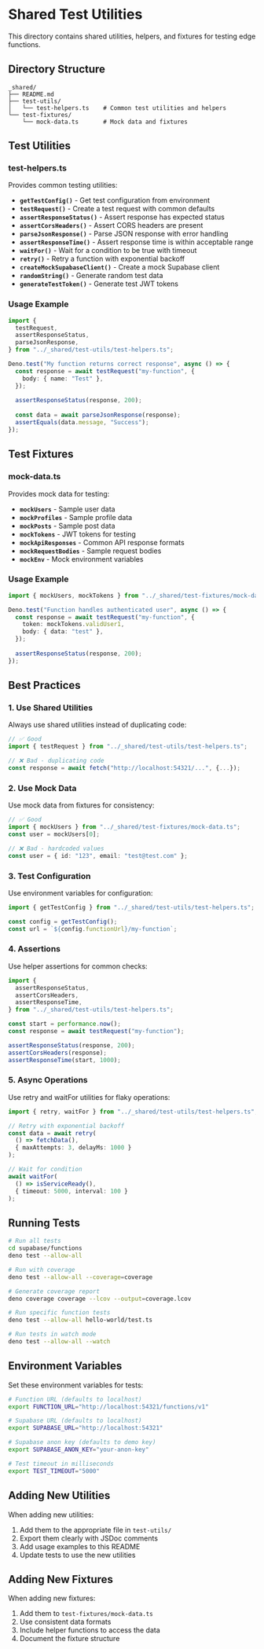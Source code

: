 # Shared Test Utilities

This directory contains shared utilities, helpers, and fixtures for testing edge functions.

## Directory Structure

```
_shared/
├── README.md
├── test-utils/
│   └── test-helpers.ts    # Common test utilities and helpers
└── test-fixtures/
    └── mock-data.ts       # Mock data and fixtures
```

## Test Utilities

### test-helpers.ts

Provides common testing utilities:

- **`getTestConfig()`** - Get test configuration from environment
- **`testRequest()`** - Create a test request with common defaults
- **`assertResponseStatus()`** - Assert response has expected status
- **`assertCorsHeaders()`** - Assert CORS headers are present
- **`parseJsonResponse()`** - Parse JSON response with error handling
- **`assertResponseTime()`** - Assert response time is within acceptable range
- **`waitFor()`** - Wait for a condition to be true with timeout
- **`retry()`** - Retry a function with exponential backoff
- **`createMockSupabaseClient()`** - Create a mock Supabase client
- **`randomString()`** - Generate random test data
- **`generateTestToken()`** - Generate test JWT tokens

### Usage Example

```typescript
import {
  testRequest,
  assertResponseStatus,
  parseJsonResponse,
} from "../_shared/test-utils/test-helpers.ts";

Deno.test("My function returns correct response", async () => {
  const response = await testRequest("my-function", {
    body: { name: "Test" },
  });
  
  assertResponseStatus(response, 200);
  
  const data = await parseJsonResponse(response);
  assertEquals(data.message, "Success");
});
```

## Test Fixtures

### mock-data.ts

Provides mock data for testing:

- **`mockUsers`** - Sample user data
- **`mockProfiles`** - Sample profile data
- **`mockPosts`** - Sample post data
- **`mockTokens`** - JWT tokens for testing
- **`mockApiResponses`** - Common API response formats
- **`mockRequestBodies`** - Sample request bodies
- **`mockEnv`** - Mock environment variables

### Usage Example

```typescript
import { mockUsers, mockTokens } from "../_shared/test-fixtures/mock-data.ts";

Deno.test("Function handles authenticated user", async () => {
  const response = await testRequest("my-function", {
    token: mockTokens.validUser1,
    body: { data: "test" },
  });
  
  assertResponseStatus(response, 200);
});
```

## Best Practices

### 1. Use Shared Utilities

Always use shared utilities instead of duplicating code:

```typescript
// ✅ Good
import { testRequest } from "../_shared/test-utils/test-helpers.ts";

// ❌ Bad - duplicating code
const response = await fetch("http://localhost:54321/...", {...});
```

### 2. Use Mock Data

Use mock data from fixtures for consistency:

```typescript
// ✅ Good
import { mockUsers } from "../_shared/test-fixtures/mock-data.ts";
const user = mockUsers[0];

// ❌ Bad - hardcoded values
const user = { id: "123", email: "test@test.com" };
```

### 3. Test Configuration

Use environment variables for configuration:

```typescript
import { getTestConfig } from "../_shared/test-utils/test-helpers.ts";

const config = getTestConfig();
const url = `${config.functionUrl}/my-function`;
```

### 4. Assertions

Use helper assertions for common checks:

```typescript
import {
  assertResponseStatus,
  assertCorsHeaders,
  assertResponseTime,
} from "../_shared/test-utils/test-helpers.ts";

const start = performance.now();
const response = await testRequest("my-function");

assertResponseStatus(response, 200);
assertCorsHeaders(response);
assertResponseTime(start, 1000);
```

### 5. Async Operations

Use retry and waitFor utilities for flaky operations:

```typescript
import { retry, waitFor } from "../_shared/test-utils/test-helpers.ts";

// Retry with exponential backoff
const data = await retry(
  () => fetchData(),
  { maxAttempts: 3, delayMs: 1000 }
);

// Wait for condition
await waitFor(
  () => isServiceReady(),
  { timeout: 5000, interval: 100 }
);
```

## Running Tests

```bash
# Run all tests
cd supabase/functions
deno test --allow-all

# Run with coverage
deno test --allow-all --coverage=coverage

# Generate coverage report
deno coverage coverage --lcov --output=coverage.lcov

# Run specific function tests
deno test --allow-all hello-world/test.ts

# Run tests in watch mode
deno test --allow-all --watch
```

## Environment Variables

Set these environment variables for tests:

```bash
# Function URL (defaults to localhost)
export FUNCTION_URL="http://localhost:54321/functions/v1"

# Supabase URL (defaults to localhost)
export SUPABASE_URL="http://localhost:54321"

# Supabase anon key (defaults to demo key)
export SUPABASE_ANON_KEY="your-anon-key"

# Test timeout in milliseconds
export TEST_TIMEOUT="5000"
```

## Adding New Utilities

When adding new utilities:

1. Add them to the appropriate file in `test-utils/`
2. Export them clearly with JSDoc comments
3. Add usage examples to this README
4. Update tests to use the new utilities

## Adding New Fixtures

When adding new fixtures:

1. Add them to `test-fixtures/mock-data.ts`
2. Use consistent data formats
3. Include helper functions to access the data
4. Document the fixture structure
